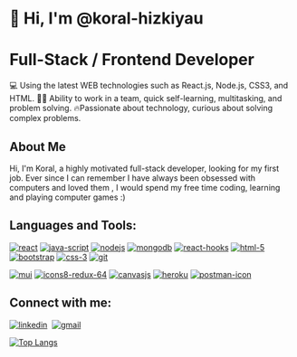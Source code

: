 # 👋 Hi, I'm @koral-hizkiyau
# Full-Stack / Frontend Developer

💻 Using the latest WEB technologies such as React.js, Node.js, CSS3, and HTML.
🤝🏻 Ability to work in a team, quick self-learning, multitasking, and problem solving.
🔥Passionate about technology, curious about solving complex problems.

## About Me
Hi, I'm Koral, a highly motivated full-stack developer, looking for my first job.
Ever since I can remember I have always been obsessed with computers and loved them , I would spend my free time coding, learning and playing computer games :)


## Languages and Tools:
 [![react](https://user-images.githubusercontent.com/61585370/185596208-e898deb5-e564-40fc-9f43-d2180d76cc99.png)](https://reactjs.org/)  [![java-script](https://user-images.githubusercontent.com/61585370/185599296-507d228d-ad39-4597-9852-92356ccb0ae0.png)](https://www.javascript.com/) [![nodejs](https://user-images.githubusercontent.com/61585370/185600669-5d4d59dc-ef02-48b5-8892-f9d102ba4c63.png)](https://nodejs.org/en/) [![mongodb](https://user-images.githubusercontent.com/61585370/185601800-a8fc1abc-6567-4ebb-9a84-ed11646bd03e.png)](https://www.mongodb.com/) [![react-hooks](https://user-images.githubusercontent.com/61585370/185604071-53cd2a7d-36ed-4f31-b2f3-616090fcdf49.png)](https://reactjs.org/docs/hooks-intro.html) [![html-5](https://user-images.githubusercontent.com/61585370/185596640-ea5f8055-cc7c-4784-be1d-d1f5e6f0abd8.png)](https://dev.w3.org/html5/spec-LC/) [![bootstrap](https://user-images.githubusercontent.com/61585370/185596516-e0b652e7-7ef7-43df-9009-9f52ed5eb986.png)](https://getbootstrap.com/) [![css-3](https://user-images.githubusercontent.com/61585370/185600147-bbf925ac-ffc7-49eb-b6ff-26fc97432aa1.png)](https://www.tutorialspoint.com/css/css3_tutorial.htm) [![git](https://user-images.githubusercontent.com/61585370/185600970-9985fd22-967e-4623-8898-57a2ae77a795.png)](https://git-scm.com/)

[![mui](https://user-images.githubusercontent.com/61585370/185605755-61fb61e9-4859-4d80-866b-5502d97bf491.png)](https://mui.com/) [![icons8-redux-64](https://user-images.githubusercontent.com/61585370/185602984-4221c5fe-6498-404a-b471-12f8e091c526.png)](https://redux.js.org/) [![canvasjs](https://user-images.githubusercontent.com/61585370/185605195-16a4c116-0e8d-4490-9706-199be1351753.png)](https://canvasjs.com/) [![heroku](https://user-images.githubusercontent.com/61585370/185599659-42fb47f4-7f1e-4784-9a61-dcea12d84463.png)](https://www.heroku.com/home) [![postman-icon](https://user-images.githubusercontent.com/61585370/185602187-43460dff-b9c0-46de-9ccb-2ebf5bf5e96c.png)](https://www.postman.com/)

## Connect with me:
[![linkedin](https://user-images.githubusercontent.com/61585370/185606911-dba2cf8d-610c-470b-bda4-828512c271f4.png)](https://www.linkedin.com/in/koral-hizkiyau-13b605177/) &nbsp;[![gmail](https://user-images.githubusercontent.com/61585370/185607101-5b858117-8824-4ffb-a36e-707c50759030.png)](mailto:koralhana@gmail.com)
&nbsp;

[![Top Langs](https://github-readme-stats.vercel.app/api/top-langs/?username=koral-hizkiyau&layout=compact)](https://github.com/koral-hizkiyau/)

